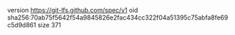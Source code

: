 version https://git-lfs.github.com/spec/v1
oid sha256:70ab75f5642f54a9845826e2fac434cc322f04a51395c75abfa8fe69c5d9d861
size 371
